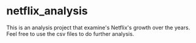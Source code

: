 # netflix_analysis

This is an analysis project that examine's Netflix's growth over the years.
Feel free to use the csv files to do further analysis.
